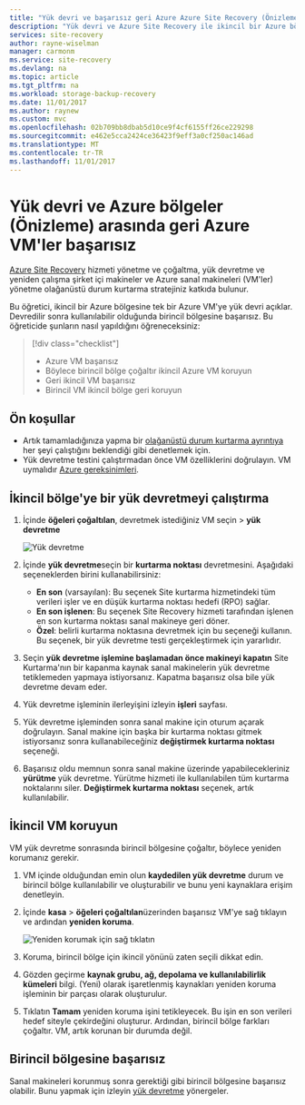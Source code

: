 ```yaml
---
title: "Yük devri ve başarısız geri Azure Azure Site Recovery (Önizleme) ikincil bir Azure bölgesiyle çoğaltılan VM'ler"
description: "Yük devri ve Azure Site Recovery ile ikincil bir Azure bölgesine geri Azure VM'ler çoğaltması başarısız hakkında bilgi edinin"
services: site-recovery
author: rayne-wiselman
manager: carmonm
ms.service: site-recovery
ms.devlang: na
ms.topic: article
ms.tgt_pltfrm: na
ms.workload: storage-backup-recovery
ms.date: 11/01/2017
ms.author: raynew
ms.custom: mvc
ms.openlocfilehash: 02b709bb8dbab5d10ce9f4cf6155ff26ce229298
ms.sourcegitcommit: e462e5cca2424ce36423f9eff3a0cf250ac146ad
ms.translationtype: MT
ms.contentlocale: tr-TR
ms.lasthandoff: 11/01/2017
---
```

# <a name="fail-over-and-fail-back-azure-vms-between-azure-regions-preview"></a>Yük devri ve Azure bölgeler (Önizleme) arasında geri Azure VM'ler başarısız

[Azure Site Recovery](site-recovery-overview.md) hizmeti yönetme ve çoğaltma, yük devretme ve yeniden çalışma şirket içi makineler ve Azure sanal makineleri (VM'ler) yönetme olağanüstü durum kurtarma stratejiniz katkıda bulunur.

Bu öğretici, ikincil bir Azure bölgesine tek bir Azure VM'ye yük devri açıklar. Devredilir sonra kullanılabilir olduğunda birincil bölgesine başarısız. Bu öğreticide şunların nasıl yapıldığını öğreneceksiniz:

> [!div class="checklist"]
> * Azure VM başarısız
> * Böylece birincil bölge çoğaltır ikincil Azure VM koruyun
> * Geri ikincil VM başarısız
> * Birincil VM ikincil bölge geri koruyun

## <a name="prerequisites"></a>Ön koşullar

- Artık tamamladığınıza yapma bir [olağanüstü durum kurtarma ayrıntıya](azure-to-azure-tutorial-dr-drill.md) her şeyi çalıştığını beklendiği gibi denetlemek için.
- Yük devretme testini çalıştırmadan önce VM özelliklerini doğrulayın. VM uymalıdır [Azure gereksinimleri](site-recovery-support-matrix-to-azure.md#failed-over-azure-vm-requirements).

## <a name="run-a-failover-to-the-secondary-region"></a>İkincil bölge'ye bir yük devretmeyi çalıştırma

1. İçinde **öğeleri çoğaltılan**, devretmek istediğiniz VM seçin > **yük devretme**

   ![Yük devretme](./media/azure-to-azure-tutorial-failover-failback/failover.png)

2. İçinde **yük devretme**seçin bir **kurtarma noktası** devretmesini. Aşağıdaki seçeneklerden birini kullanabilirsiniz:

   * **En son** (varsayılan): Bu seçenek Site kurtarma hizmetindeki tüm verileri işler ve en düşük kurtarma noktası hedefi (RPO) sağlar.
   * **En son işlenen**: Bu seçenek Site Recovery hizmeti tarafından işlenen en son kurtarma noktası sanal makineye geri döner.
   * **Özel**: belirli kurtarma noktasına devretmek için bu seçeneği kullanın. Bu seçenek, bir yük devretme testi gerçekleştirmek için yararlıdır.

3. Seçin **yük devretme işlemine başlamadan önce makineyi kapatın** Site Kurtarma'nın bir kapanma kaynak sanal makinelerin yük devretme tetiklemeden yapmaya istiyorsanız. Kapatma başarısız olsa bile yük devretme devam eder.

4. Yük devretme işleminin ilerleyişini izleyin **işleri** sayfası.

5. Yük devretme işleminden sonra sanal makine için oturum açarak doğrulayın. Sanal makine için başka bir kurtarma noktası gitmek istiyorsanız sonra kullanabileceğiniz **değiştirmek kurtarma noktası** seçeneği.

6. Başarısız oldu memnun sonra sanal makine üzerinde yapabilecekleriniz **yürütme** yük devretme.
   Yürütme hizmeti ile kullanılabilen tüm kurtarma noktalarını siler. **Değiştirmek kurtarma noktası** seçenek, artık kullanılabilir.

## <a name="reprotect-the-secondary-vm"></a>İkincil VM koruyun

VM yük devretme sonrasında birincil bölgesine çoğaltır, böylece yeniden korumanız gerekir.

1. VM içinde olduğundan emin olun **kaydedilen yük devretme** durum ve birincil bölge kullanılabilir ve oluşturabilir ve bunu yeni kaynaklara erişim denetleyin.
2. İçinde **kasa** > **öğeleri çoğaltılan**üzerinden başarısız VM'ye sağ tıklayın ve ardından **yeniden koruma**.

   ![Yeniden korumak için sağ tıklatın](./media/azure-to-azure-tutorial-failover-failback/reprotect.png)

2. Koruma, birincil bölge için ikincil yönünü zaten seçili dikkat edin.
3. Gözden geçirme **kaynak grubu, ağ, depolama ve kullanılabilirlik kümeleri** bilgi. (Yeni) olarak işaretlenmiş kaynakları yeniden koruma işleminin bir parçası olarak oluşturulur.
4. Tıklatın **Tamam** yeniden koruma işini tetikleyecek. Bu işin en son verileri hedef siteyle çekirdeğini oluşturur. Ardından, birincil bölge farkları çoğaltır. VM, artık korunan bir durumda değil.

## <a name="fail-back-to-the-primary-region"></a>Birincil bölgesine başarısız

Sanal makineleri korunmuş sonra gerektiği gibi birincil bölgesine başarısız olabilir. Bunu yapmak için izleyin [yük devretme](#run-a-failover) yönergeler.
